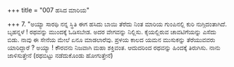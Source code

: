 +++
title = "007 ಹಸಿದ ಮಾರಿಯ"

+++
7. "ಅಯ್ಯಾ ಸಾರಥಿ ನನ್ನ ಸ್ಥಿತಿ ಈಗ ಹಸಿದು ಬಾಯಿ ತೆರೆದು ನಿಂತ ಮಾರಿಯ ಗುಂಪಿನಲ್ಲಿ ಕುರಿ ನುಗ್ಗಿದಂತಾಗಿದೆ. ಬೃಹನ್ನಳೆ ! ರಥವನ್ನು ಮುಂದಕ್ಕೆ ಓಡಿಸಬೇಡ. ಅದರ ವೇಗವನ್ನು ನಿಲ್ಲಿಸು. ಕೈಯಲ್ಲಿರುವ ಚಾವಟಿಗೆಯನ್ನು ಎಸೆದು ಬಿಡು. ನಾವು ಈ ಸೇನೆಯ ಮೇಲೆ ಏನೂ ಮಾಡಲಾರೆವು. ಪ್ರಳಯ ಕಾಲದ ಯಮನ ಮುಸುಕನ್ನು ತೆರೆಯುವವರು ಯಾರಿದ್ದಾರೆ ? ಅಯ್ಯಾ ! ಕೌರವನು ನಿಜವಾಗಿ ಮಹಾ ಶಕ್ತಿವಂತ. ಆದುದರಿಂದ ರಥವನ್ನು ಹಿಂದಕ್ಕೆ ತಿರುಗಿಸು. ನಾನು ಜಾಳಿಸುತ್ತೇನೆ (ರಥಬಿಟ್ಟು ನಡೆದುಕೊಂಡು ಹೋಗುತ್ತೇನೆ)